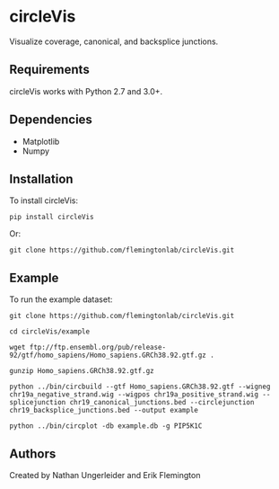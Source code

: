 # circleVis #
Visualize coverage, canonical, and backsplice junctions.
## Requirements ##
circleVis works with Python 2.7 and 3.0+.
## Dependencies ##
* Matplotlib
* Numpy
## Installation ##
To install circleVis:

```
pip install circleVis
```

Or:

```
git clone https://github.com/flemingtonlab/circleVis.git
```

## Example ##
To run the example dataset:

```
git clone https://github.com/flemingtonlab/circleVis.git 

cd circleVis/example 

wget ftp://ftp.ensembl.org/pub/release-92/gtf/homo_sapiens/Homo_sapiens.GRCh38.92.gtf.gz .

gunzip Homo_sapiens.GRCh38.92.gtf.gz 

python ../bin/circbuild --gtf Homo_sapiens.GRCh38.92.gtf --wigneg chr19a_negative_strand.wig --wigpos chr19a_positive_strand.wig --splicejunction chr19_canonical_junctions.bed --circlejunction chr19_backsplice_junctions.bed --output example

python ../bin/circplot -db example.db -g PIP5K1C
```

## Authors ##
Created by Nathan Ungerleider and Erik Flemington
